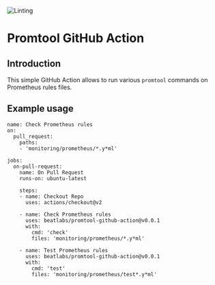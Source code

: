 ![Linting](https://github.com/beatlabs/promtool-github-action/workflows/Linting/badge.svg)
# Promtool GitHub Action

## Introduction
This simple GitHub Action allows to run various `promtool` commands on Prometheus rules files.

## Example usage

```
name: Check Prometheus rules
on:
  pull_request:
    paths:
    - 'monitoring/prometheus/*.y*ml'

jobs:
  on-pull-request:
    name: On Pull Request
    runs-on: ubuntu-latest

    steps:
    - name: Checkout Repo
      uses: actions/checkout@v2

    - name: Check Prometheus rules
      uses: beatlabs/promtool-github-action@v0.0.1
      with:
        cmd: 'check'
        files: 'monitoring/prometheus/*.y*ml'

    - name: Test Prometheus rules
      uses: beatlabs/promtool-github-action@v0.0.1
      with:
        cmd: 'test'
        files: 'monitoring/prometheus/test*.y*ml'
```
